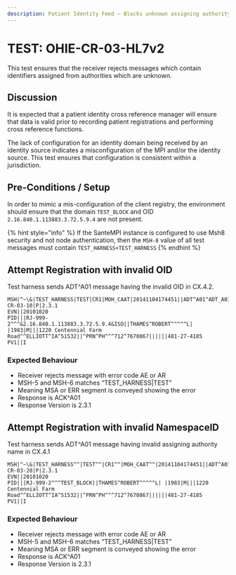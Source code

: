 ```yaml
---
description: Patient Identity Feed – Blocks unknown assigning authority
---
```


# TEST: OHIE-CR-03-HL7v2

This test ensures that the receiver rejects messages which contain identifiers assigned from authorities which are unknown.

## Discussion

It is expected that a patient identity cross reference manager will ensure that data is valid prior to recording patient registrations and performing cross reference functions.&#x20;

The lack of configuration for an identity domain being received by an identity source indicates a misconfiguration of the MPI and/or the identity source. This test ensures that configuration is consistent within a jurisdiction.

## Pre-Conditions / Setup

In order to mimic a mis-configuration of the client registry, the environment should ensure that the domain `TEST_BLOCK` and OID `2.16.840.1.113883.3.72.5.9.4` are not present.

{% hint style="info" %}
If the SanteMPI instance is configured to use Msh8 security and not node authentication, then the `MSH-8` value of all test messages must contain `TEST_HARNESS+TEST_HARNESS`
{% endhint %}

## Attempt Registration with invalid OID

Test harness sends ADT^A01 message having the invalid OID in CX.4.2.

```
MSH|^~\&|TEST_HARNESS|TEST|CR1|MOH_CAAT|20141104174451||ADT^A01^ADT_A01|TEST-CR-03-10|P|2.3.1
EVN||20101020
PID|||RJ-999-2^^^&2.16.840.1.113883.3.72.5.9.4&ISO||THAMES^ROBERT^^^^^L| |1983|M|||1220 Centennial Farm Road^^ELLIOTT^IA^51532||^PRN^PH^^^712^7670867||||||481-27-4185
PV1||I
```

### Expected Behaviour

* Receiver rejects message with error code AE or AR
* MSH-5 and MSH-6 matches “TEST\_HARNESS|TEST”
* Meaning MSA or ERR segment is conveyed showing the error
* Response is ACK^A01
* Response Version is 2.3.1

## Attempt Registration with invalid NamespaceID

Test harness sends ADT^A01 message having invalid assigning authority name in CX.4.1

```
MSH|^~\&|TEST_HARNESS^^|TEST^^|CR1^^|MOH_CAAT^^|20141104174451||ADT^A01^ADT_A01|TEST-CR-03-20|P|2.3.1
EVN||20101020
PID|||RJ-999-2^^^TEST_BLOCK||THAMES^ROBERT^^^^^L| |1983|M|||1220 Centennial Farm Road^^ELLIOTT^IA^51532||^PRN^PH^^^712^7670867||||||481-27-4185
PV1||I
```

### Expected Behaviour

* Receiver rejects message with error code AE or AR
* MSH-5 and MSH-6 matches “TEST\_HARNESS|TEST”
* Meaning MSA or ERR segment is conveyed showing the error
* Response is ACK^A01
* Response Version is 2.3.1
